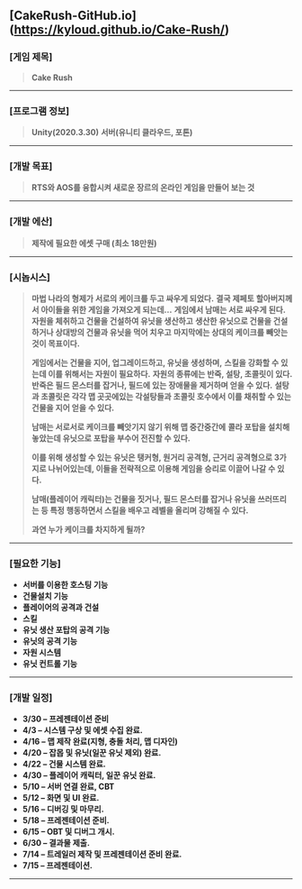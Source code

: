 [CakeRush-GitHub.io] (https://kyloud.github.io/Cake-Rush/)
--------
### [게임 제목] ###
> **Cake Rush**
--------
### [프로그램 정보] ###
> **Unity(2020.3.30)**
> **서버(유니티 클라우드, 포톤)**
--------
### [개발 목표] ###
> **RTS와 AOS를 융합시켜 새로운 장르의 온라인 게임을 만들어 보는 것**
--------
### [개발 에산] ###
> **제작에 필요한 에셋 구매 (최소 18만원)**
--------
### [시놉시스] ###
> **마법 나라의 형제가 서로의 케이크를 두고 싸우게 되었다.**
> **결국 제페토 할아버지께서 아이들을 위한 게임을 가져오게 되는데...**
> **게임에서 남매는 서로 싸우게 된다.**
> **자원을 체취하고 건물을 건설하여 유닛을 생산하고**
> **생산한 유닛으로 건물을 건설하거나 상대방의 건물과 유닛을 먹어 치우고** 
> **마지막에는 상대의 케이크를 빼앗는 것이 목표이다.**
>
> **게임에서는 건물을 지어, 업그레이드하고, 유닛을 생성하며,**
> **스킬을 강화할 수 있는데 이를 위해서는 자원이 필요하다.**
> **자원의 종류에는 반죽, 설탕, 초콜릿이 있다.**
> **반죽은 필드 몬스터를 잡거나, 필드에 있는 장애물을 제거하며 얻을 수 있다.**
> **설탕과 초콜릿은 각각 맵 곳곳에있는 각설탕들과 초콜릿 호수에서 이를 채취할 수 있는 건물을 지어 얻을 수 있다.**
>
> **남매는 서로서로 케이크를 빼앗기지 않기 위해 맵 중간중간에**
> **콜라 포탑을 설치해 놓았는데 유닛으로 포탑을 부수어 전진할 수 있다.**
>
> **이를 위해 생성할 수 있는 유닛은 탱커형, 원거리 공격형, 근거리 공격형으로 3가지로 나뉘어있는데, 이들을 전략적으로 이용해 게임을 승리로 이끌어 나갈 수 있다.** 
>
> **남매(플레이어 캐릭터)는 건물을 짓거나, 필드 몬스터를 잡거나 유닛을 쓰러뜨리는 등 특정 행동하면서 스킬을 배우고 레벨을 올리며 강해질 수 있다.**
> 
> **과연 누가 케이크를 차지하게 될까?**
--------
### [필요한 기능] ###
* **서버를 이용한 호스팅 기능**
* **건물설치 기능**
* **플레이어의 공격과 건설**
* **스킬**
* **유닛 생산 포탑의 공격 기능**
* **유닛의 공격 기능**
* **자원 시스템**
* **유닛 컨트롤 기능**
--------
### [개발 일정] ###
* **3/30 – 프레젠테이션 준비**
* **4/3 – 시스템 구상 및 에셋 수집 완료.**
* **4/16 – 맵 제작 완료(지형, 충돌 처리, 맵 디자인)** 
* **4/20 – 잡몹 및 유닛(일꾼 유닛 제외) 완료.**
* **4/22 – 건물 시스템 완료.**
* **4/30 – 플레이어 캐릭터, 일꾼 유닛 완료.**
* **5/10 – 서버 연결 완료, CBT**
* **5/12 – 화면 및 UI 완료.**
* **5/16 – 디버깅 및 마무리.**
* **5/18 – 프레젠테이션 준비.**
* **6/15 – OBT 및 디버그 개시.**
* **6/30 – 결과물 제출.**
* **7/14 – 트레일러 제작 및 프레젠테이션 준비 완료.**  
* **7/15 – 프레젠테이션.**
--------
